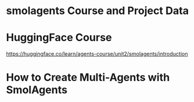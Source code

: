 # smolagents Course and Project Data

# HuggingFace Course
https://huggingface.co/learn/agents-course/unit2/smolagents/introduction

# How to Create Multi-Agents with SmolAgents
